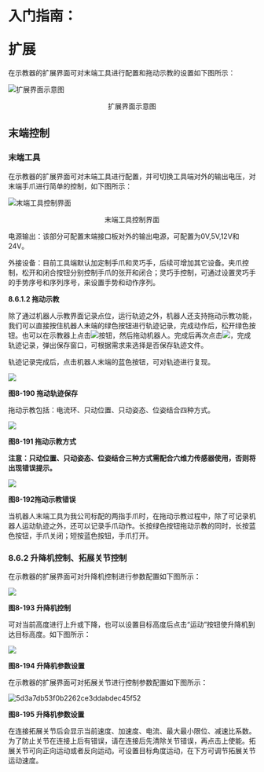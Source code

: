 # <p class="hidden">入门指南：</p>扩展

在示教器的扩展界面可对末端工具进行配置和拖动示教的设置如下图所示：

![扩展界面示意图](66c24997140e24ab2cc38e0044b8b530.png)

<center>扩展界面示意图</center>

## 末端控制

### 末端工具

在示教器的扩展界面可对末端工具进行配置，并可切换工具端对外的输出电压，对末端手爪进行简单的控制，如下图所示：

![末端工具控制界面](9880f3d5cb6c633b502fc0e78bfb3095.png)

<center>末端工具控制界面</center>

电源输出：该部分可配置末端接口板对外的输出电源，可配置为0V,5V,12V和24V。

外接设备：目前工具端默认加定制手爪和灵巧手，后续可增加其它设备。夹爪控制，松开和闭合按钮分别控制手爪的张开和闭合；灵巧手控制，可通过设置灵巧手的手势序号和序列序号，来设置手势和动作序列。

**8.6.1.2 拖动示教**

除了通过机器人示教界面记录点位，运行轨迹之外，机器人还支持拖动示教功能，我们可以直接按住机器人末端的绿色按钮进行轨迹记录，完成动作后，松开绿色按钮。也可以在示教器上点击![](435d12e8efeb6cf6ed5b1a67a2f21f23.png)按钮，然后拖动机器人。完成后再次点击![](8d09b139d8b1070cbf3cbefd3b3e1edb.png)，完成轨迹记录，弹出保存窗口，可根据需求来选择是否保存轨迹文件。

轨迹记录完成后，点击机器人末端的蓝色按钮，可对轨迹进行复现。

![](753730ad01af88869309aef62ed1789b.png)

**图8-190 拖动轨迹保存**

拖动示教包括：电流环、只动位置、只动姿态、位姿结合四种方式。

![](bb493912561a5ccbf6e4cf79bc1fab89.png)

**图8-191 拖动示教方式**

**注意：只动位置、只动姿态、位姿结合三种方式需配合六维力传感器使用，否则将出现错误提示。**

![](4a4e78371db65dffcacd4ee672af84f5.png)

**图8-192拖动示教错误**

当机器人末端工具为我公司标配的两指手爪时，在拖动示教过程中，除了可记录机器人运动轨迹之外，还可以记录手爪动作。长按绿色按钮拖动示教的同时，长按蓝色按钮，手爪关闭；短按蓝色按钮，手爪打开。

### 8.6.2 升降机控制、拓展关节控制

在示教器的扩展界面可对升降机控制进行参数配置如下图所示：

![](34f4bcf63463ab31fdbee0857453147f.png)

**图8-193 升降机控制**

可对当前高度进行上升或下降，也可以设置目标高度后点击“运动”按钮使升降机到达目标高度。如下图所示：

![](4f6ef05573700ab8107a26c568ba605d.png)

**图8-194 升降机参数设置**

在示教器的扩展界面可对拓展关节进行控制参数配置如下图所示：

![5d3a7db53f0b2262ce3ddabdec45f52](315d004752ed75d5871a6b16b62c58b2.png)

**图8-195 升降机参数设置**

在连接拓展关节后会显示当前速度、加速度、电流、最大最小限位、减速比系数。为了防止关节在连接上后有错误，请在连接后先清除关节错误，再点击上使能。拓展关节可向正向运动或者反向运动。可设置目标角度运动，在下方可调节拓展关节运动速度。

